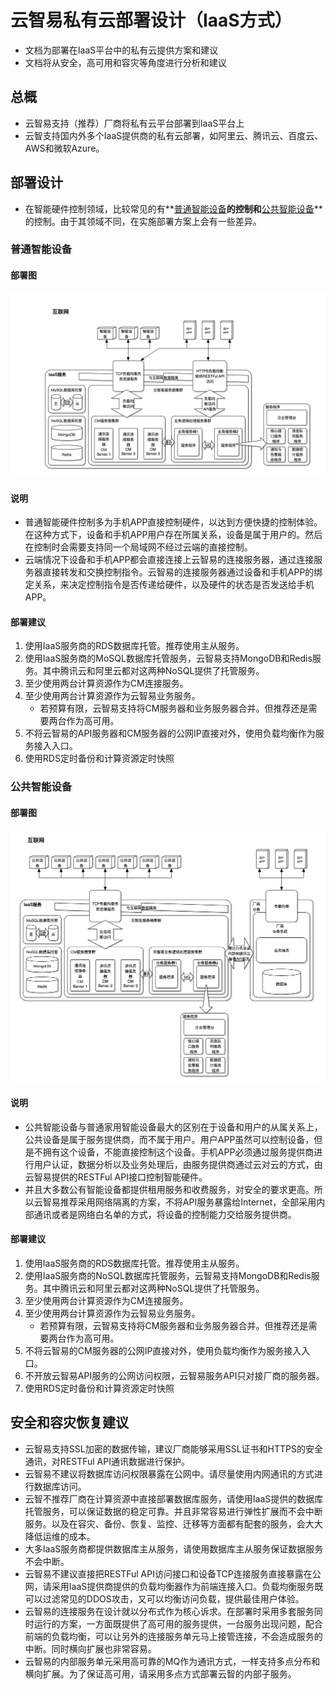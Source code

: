 # 云智易私有云部署设计（IaaS方式）

* 文档为部署在IaaS平台中的私有云提供方案和建议
* 文档将从安全，高可用和容灾等角度进行分析和建议

## 总概

* 云智易支持（推荐）厂商将私有云平台部署到IaaS平台上
* 云智支持国内外多个IaaS提供商的私有云部署，如阿里云、腾讯云、百度云、AWS和微软Azure。

## 部署设计

* 在智能硬件控制领域，比较常见的有**[普通智能设备](#common_device)**的控制和**[公共智能设备](#public_device)**的控制。由于其领域不同，在实施部署方案上会有一些差异。

### <a name="common_device">普通智能设备</a>

#### 部署图

![](普通设备控制.png)

#### 说明

* 普通智能硬件控制多为手机APP直接控制硬件，以达到方便快捷的控制体验。在这种方式下，设备和手机APP用户存在所属关系，设备是属于用户的。然后在控制时会需要支持同一个局域网不经过云端的直接控制。
* 云端情况下设备和手机APP都会直接连接上云智易的连接服务器，通过连接服务器直接转发和交换控制指令。云智易的连接服务器通过设备和手机APP的绑定关系，来决定控制指令是否传递给硬件，以及硬件的状态是否发送给手机APP。

#### 部署建议

1. 使用IaaS服务商的RDS数据库托管。推荐使用主从服务。
2. 使用IaaS服务商的MoSQL数据库托管服务，云智易支持MongoDB和Redis服务。其中腾讯云和阿里云都对这两种NoSQL提供了托管服务。
3. 至少使用两台计算资源作为CM连接服务。
4. 至少使用两台计算资源作为云智易业务服务。
	* 若预算有限，云智易支持将CM服务器和业务服务器合并。但推荐还是需要两台作为高可用。
5. 不将云智易的API服务器和CM服务器的公网IP直接对外，使用负载均衡作为服务接入入口。
6. 使用RDS定时备份和计算资源定时快照

### <a name="public_device">公共智能设备</a>

#### 部署图

![](公共设备控制.png)

#### 说明

* 公共智能设备与普通家用智能设备最大的区别在于设备和用户的从属关系上，公共设备是属于服务提供商，而不属于用户。用户APP虽然可以控制设备，但是不拥有这个设备，不能直接控制这个设备。手机APP必须通过服务提供商进行用户认证，数据分析以及业务处理后，由服务提供商通过云对云的方式，由云智易提供的RESTFul API接口控制智能硬件。
* 并且大多数公有智能设备都提供租用服务和收费服务，对安全的要求更高。所以云智易推荐采用网络隔离的方案，不将API服务暴露给Internet，全部采用内部通讯或者是网络白名单的方式，将设备的控制能力交给服务提供商。

#### 部署建议

1. 使用IaaS服务商的RDS数据库托管。推荐使用主从服务。
2. 使用IaaS服务商的NoSQL数据库托管服务，云智易支持MongoDB和Redis服务。其中腾讯云和阿里云都对这两种NoSQL提供了托管服务。
3. 至少使用两台计算资源作为CM连接服务。
4. 至少使用两台计算资源作为云智易业务服务。
	* 若预算有限，云智易支持将CM服务器和业务服务器合并。但推荐还是需要两台作为高可用。
5. 不将云智易的CM服务器的公网IP直接对外，使用负载均衡作为服务接入入口。
6. 不开放云智易API服务的公网访问权限，云智易服务API只对接厂商的服务器。
7. 使用RDS定时备份和计算资源定时快照

## 安全和容灾恢复建议

* 云智易支持SSL加密的数据传输，建议厂商能够采用SSL证书和HTTPS的安全通讯，对RESTFul API通讯数据进行保护。
* 云智易不建议将数据库访问权限暴露在公网中。请尽量使用内网通讯的方式进行数据库访问。
* 云智不推荐厂商在计算资源中直接部署数据库服务，请使用IaaS提供的数据库托管服务，可以保证数据的稳定可靠。并且非常容易进行弹性扩展而不会中断服务。以及在容灾、备份、恢复、监控、迁移等方面都有配套的服务，会大大降低运维的成本。
* 大多IaaS服务商都提供数据库主从服务，请使用数据库主从服务保证数据服务不会中断。
* 云智易不建议直接把RESTFul API访问接口和设备TCP连接服务直接暴露在公网，请采用IaaS提供商提供的负载均衡器作为前端连接入口。负载均衡服务既可以过滤常见的DDOS攻击，又可以均衡访问负载，提供最佳用户体验。
* 云智易的连接服务在设计就以分布式作为核心诉求。在部署时采用多套服务同时运行的方案，一方面既提供了高可用的服务提供，一台服务出现问题，配合前端的负载均衡，可以让另外的连接服务单元马上接管连接，不会造成服务的中断。同时横向扩展也非常容易。
* 云智易的内部服务单元采用高可靠的MQ作为通讯方式，一样支持多点分布和横向扩展。为了保证高可用，请采用多点方式部署云智的内部子服务。





